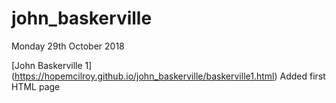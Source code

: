 # john_baskerville

Monday 29th October 2018

[John Baskerville 1]
(https://hopemcilroy.github.io/john_baskerville/baskerville1.html) 
Added first HTML page
 
